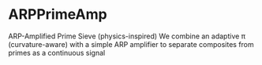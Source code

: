 # ARPPrimeAmp
ARP-Amplified Prime Sieve (physics-inspired) We combine an adaptive π (curvature-aware) with a simple ARP amplifier to separate composites from primes as a continuous signal
